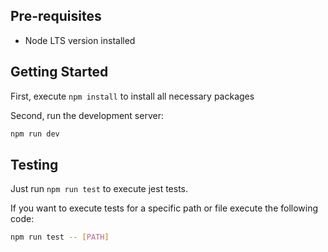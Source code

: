 ## Pre-requisites
 - Node LTS version installed

## Getting Started

First, execute `npm install` to install all necessary packages

Second, run the development server:

```bash
npm run dev
```

## Testing

Just run `npm run test` to execute jest tests.

If you want to execute tests for a specific path or file execute the following code:

```bash
npm run test -- [PATH]
```